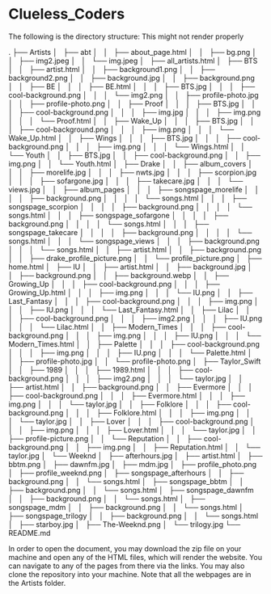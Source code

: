 # Clueless_Coders

The following is the directory structure:
This might not render properly

.
├── Artists
│   ├── abt
│   │   ├── about_page.html
│   │   ├── bg.png
│   │   ├── img2.jpeg
│   │   └── img.jpeg
│   ├── all_artists.html
│   ├── BTS
│   │   ├── artist.html
│   │   ├── background1.png
│   │   ├── background2.png
│   │   ├── background.jpg
│   │   ├── background.png
│   │   ├── BE
│   │   │   ├── BE.html
│   │   │   ├── BTS.jpg
│   │   │   ├── cool-background.png
│   │   │   └── img2.png
│   │   ├── profile-photo.jpg
│   │   ├── profile-photo.png
│   │   ├── Proof
│   │   │   ├── BTS.jpg
│   │   │   ├── cool-background.png
│   │   │   ├── img.jpg
│   │   │   ├── img.png
│   │   │   └── Proof.html
│   │   ├── Wake_Up
│   │   │   ├── BTS.jpg
│   │   │   ├── cool-background.png
│   │   │   ├── img.png
│   │   │   └── Wake_Up.html
│   │   ├── Wings
│   │   │   ├── BTS.jpg
│   │   │   ├── cool-background.png
│   │   │   ├── img.png
│   │   │   └── Wings.html
│   │   └── Youth
│   │       ├── BTS.jpg
│   │       ├── cool-background.png
│   │       ├── img.png
│   │       └── Youth.html
│   ├── Drake
│   │   ├── album_covers
│   │   │   ├── morelife.jpg
│   │   │   ├── nwts.jpg
│   │   │   ├── scorpion.jpg
│   │   │   ├── sofargone.jpg
│   │   │   ├── takecare.jpg
│   │   │   └── views.jpg
│   │   ├── album_pages
│   │   │   ├── songspage_morelife
│   │   │   │   ├── background.png
│   │   │   │   └── songs.html
│   │   │   ├── songspage_scorpion
│   │   │   │   ├── background.png
│   │   │   │   └── songs.html
│   │   │   ├── songspage_sofargone
│   │   │   │   ├── background.png
│   │   │   │   └── songs.html
│   │   │   ├── songspage_takecare
│   │   │   │   ├── background.png
│   │   │   │   └── songs.html
│   │   │   └── songspage_views
│   │   │       ├── background.png
│   │   │       └── songs.html
│   │   ├── artist.html
│   │   ├── background.png
│   │   ├── drake_profile_picture.png
│   │   └── profile_picture.png
│   ├── home.html
│   ├── IU
│   │   ├── artist.html
│   │   ├── background.jpg
│   │   ├── background.png
│   │   ├── background.webp
│   │   ├── Growing_Up
│   │   │   ├── cool-background.png
│   │   │   ├── Growing_Up.html
│   │   │   ├── img.png
│   │   │   └── IU.png
│   │   ├── Last_Fantasy
│   │   │   ├── cool-background.png
│   │   │   ├── img.png
│   │   │   ├── IU.png
│   │   │   └── Last_Fantasy.html
│   │   ├── Lilac
│   │   │   ├── cool-background.png
│   │   │   ├── img2.png
│   │   │   ├── IU.png
│   │   │   └── Lilac.html
│   │   ├── Modern_Times
│   │   │   ├── cool-background.png
│   │   │   ├── img.png
│   │   │   ├── IU.png
│   │   │   └── Modern_Times.html
│   │   ├── Palette
│   │   │   ├── cool-background.png
│   │   │   ├── img.png
│   │   │   ├── IU.png
│   │   │   └── Palette.html
│   │   ├── profile-photo.jpg
│   │   └── profile-photo.png
│   ├── Taylor_Swift
│   │   ├── 1989
│   │   │   ├── 1989.html
│   │   │   ├── cool-background.png
│   │   │   ├── img2.png
│   │   │   └── taylor.jpg
│   │   ├── artist.html
│   │   ├── background.png
│   │   ├── Evermore
│   │   │   ├── cool-background.png
│   │   │   ├── Evermore.html
│   │   │   ├── img.png
│   │   │   └── taylor.jpg
│   │   ├── Folklore
│   │   │   ├── cool-background.png
│   │   │   ├── Folklore.html
│   │   │   ├── img.png
│   │   │   └── taylor.jpg
│   │   ├── Lover
│   │   │   ├── cool-background.png
│   │   │   ├── img.png
│   │   │   ├── Lover.html
│   │   │   └── taylor.jpg
│   │   ├── profile-picture.png
│   │   └── Reputation
│   │       ├── cool-background.png
│   │       ├── img.png
│   │       ├── Reputation.html
│   │       └── taylor.jpg
│   └── Weeknd
│       ├── afterhours.jpg
│       ├── artist.html
│       ├── bbtm.png
│       ├── dawnfm.jpg
│       ├── mdm.jpg
│       ├── profile_photo.png
│       ├── profile_weeknd.png
│       ├── songspage_afterhours
│       │   ├── background.png
│       │   └── songs.html
│       ├── songspage_bbtm
│       │   ├── background.png
│       │   └── songs.html
│       ├── songspage_dawnfm
│       │   ├── background.png
│       │   └── songs.html
│       ├── songspage_mdm
│       │   ├── background.png
│       │   └── songs.html
│       ├── songspage_trilogy
│       │   ├── background.png
│       │   └── songs.html
│       ├── starboy.jpg
│       ├── The-Weeknd.png
│       └── trilogy.jpg
└── README.md


In order to open the document, you may download the zip file on your machine and open any of the HTML files, which will render the website. You can navigate to any of the pages from there via the links. You may also clone the repository into your machine. 
Note that all the webpages are in the Artists folder.
